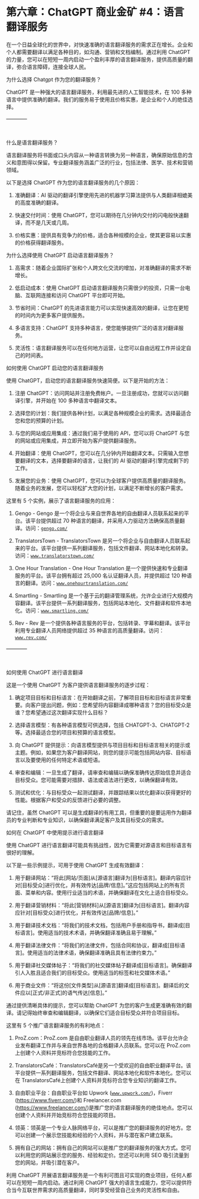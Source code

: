 



# 第六章：ChatGPT 商业金矿 #4：语言翻译服务



在一个日益全球化的世界中，对快速准确的语言翻译服务的需求正在增长。企业和个人都需要翻译以满足各种目的，如沟通、营销和文档编制。通过利用 ChatGPT 的力量，您可以在短短一周内启动一个盈利丰厚的语言翻译服务，提供高质量的翻译，弥合语言障碍，连接全球人民。

为什么选择 Chatgpt 作为您的翻译服务？

ChatGPT 是一种强大的语言翻译服务，利用最先进的人工智能技术，在 100 多种语言中提供准确的翻译。我们的服务易于使用且价格实惠，是企业和个人的绝佳选择。

––––––––

![图片](img/scene_break.png)

什么是语言翻译服务？

语言翻译服务将书面或口头内容从一种语言转换为另一种语言，确保原始信息的含义和意图得以保留。专业翻译服务涵盖广泛的行业，包括法律、医学、技术和营销领域。

以下是选择 ChatGPT 作为您的语言翻译服务的几个原因：

1.  准确翻译：AI 驱动的翻译引擎使用先进的机器学习算法提供与人类翻译相媲美的高度准确的翻译。

1.  快速交付时间：使用 ChatGPT，您可以期待在几分钟内交付的闪电般快速翻译，而不是几天或几周。

1.  价格实惠：提供具有竞争力的价格，适合各种规模的企业，使其更容易以实惠的价格获得翻译服务。

为什么选择使用 ChatGPT 启动语言翻译服务？

1.  高需求：随着企业国际扩张和个人跨文化交流的增加，对准确翻译的需求不断增长。

1.  低启动成本：使用 ChatGPT 启动语言翻译服务只需很少的投资，只需一台电脑、互联网连接和访问 ChatGPT 平台即可开始。

1.  节省时间：ChatGPT 的先进语言能力可以实现快速高效的翻译，让您在更短的时间内为更多客户提供服务。

1.  多语言支持：ChatGPT 支持多种语言，使您能够提供广泛的语言对翻译服务。

1.  灵活性：语言翻译服务可以在任何地方运营，让您可以自由远程工作并设定自己的时间表。

如何使用 ChatGPT 启动您的语言翻译服务

使用 ChatGPT，启动您的语言翻译服务快速简便。以下是开始的方法：

1.  注册 ChatGPT：访问网站并注册免费帐户。一旦注册成功，您就可以访问翻译引擎，并开始在 100 多种语言中翻译文本。

1.  选择您的计划：我们提供各种计划，以满足各种规模企业的需求。选择最适合您和您的预算的计划。

1.  与您的网站或应用集成：通过我们易于使用的 API，您可以将 ChatGPT 与您的网站或应用集成，并立即开始为客户提供翻译服务。

1.  开始翻译：使用 ChatGPT，您可以在几分钟内开始翻译文本。只需输入您想要翻译的文本，选择要翻译的语言，让我们的 AI 驱动的翻译引擎完成剩下的工作。

1.  发展您的业务：使用 ChatGPT，您可以为全球客户提供高质量的翻译服务。随着业务的发展，您可以轻松扩大您的计划，以满足不断增长的客户需求。

这里有 5 个实例，展示了语言翻译服务的应用：

1.  Gengo - Gengo 是一个将企业与来自世界各地的自由翻译人员联系起来的平台。该平台提供超过 70 种语言的翻译，并采用人力驱动方法确保高质量翻译。访问：[`gengo.com/`](https://gengo.com/)

1.  TranslatorsTown - TranslatorsTown 是另一个将企业与自由翻译人员联系起来的平台。该平台提供一系列翻译服务，包括文件翻译、网站本地化和转录。访问：[`www.translatorstown.com/`](https://www.translatorstown.com/)

1.  One Hour Translation - One Hour Translation 是一个提供快速和专业翻译服务的平台。该平台拥有超过 25,000 名认证翻译人员，并提供超过 120 种语言的翻译。访问：[`www.onehourtranslation.com/`](https://www.onehourtranslation.com/)

1.  Smartling - Smartling 是一个基于云的翻译管理系统，允许企业进行大规模内容翻译。该平台提供一系列翻译服务，包括网站本地化、文件翻译和软件本地化。访问：[`www.smartling.com/`](https://www.smartling.com/)

1.  Rev - Rev 是一个提供各种语言服务的平台，包括转录、字幕和翻译。该平台利用专业翻译人员网络提供超过 35 种语言的高质量翻译。访问：[`www.rev.com/`](https://www.rev.com/)

––––––––

![image](img/scene_break.png)

如何使用 ChatGPT 进行语言翻译

这是一个使用 ChatGPT 为客户提供语言翻译服务的逐步过程：

1.  确定项目目标和目标语言：在开始翻译之前，了解项目目标和目标语言非常重要。向客户提出问题，例如：您希望将内容翻译成哪种语言？您的目标受众是谁？您希望通过这次翻译实现什么目标？

1.  选择语言模型：有各种语言模型可供选择，包括 CHATGPT-3、CHATGPT-2 等。选择最适合您的项目和预算的语言模型。

1.  向 ChatGPT 提供提示：向语言模型提供与项目目标和目标语言相关的提示或主题。例如，如果您为客户翻译网站，则您的提示可能包括网站内容、目标语言以及要使用的任何特定术语或短语。

1.  审查和编辑：一旦生成了翻译，请审查和编辑以确保准确传达原始信息并适合目标受众。您可能需要对措辞、语法或语法进行更改，以确保翻译有效。

1.  测试和优化：与目标受众一起测试翻译，并跟踪结果以优化翻译以获得更好的性能。根据客户和受众的反馈进行必要的调整。

请记住，虽然 ChatGPT 可以是生成翻译的有用工具，但重要的是要运用作为翻译员的专业判断和专业知识，以确保翻译满足客户及其目标受众的需求。

如何在 ChatGPT 中使用提示进行语言翻译

使用 ChatGPT 进行语言翻译可能具有挑战性，因为它需要对源语言和目标语言有很好的理解。

以下是一些示例提示，可用于使用 ChatGPT 生成有效翻译：

1.  用于翻译网站：“将此[网站/页面]从[源语言]翻译为[目标语言]。翻译内容应针对[目标受众]进行优化，并有效传达[品牌/信息]。”这应包括网站上的所有页面、菜单和内容。使用行业适当的术语，并确保翻译在文化上适合目标受众。

1.  用于翻译营销材料：“将此[营销材料]从[源语言]翻译为[目标语言]。翻译内容应针对[目标受众]进行优化，并有效传达[品牌/信息]。”

1.  用于翻译技术文档：“将我们的技术文档，包括用户手册和指导书，翻译成[目标语言]。使用适当的技术术语，并确保翻译准确且易于理解。”

1.  用于翻译法律文件：“将我们的法律文件，包括合同和协议，翻译成[目标语言]。使用适当的法律术语，确保翻译准确且具有法律约束力。”

1.  用于翻译社交媒体帖子：“将我们的社交媒体帖子翻译成[目标语言]。确保翻译引人入胜且适合我们的目标受众。使用适当的标签和社交媒体术语。”

1.  用于商业文件：“将这份[文件类型]从[源语言]翻译成[目标语言]。翻译后的文件应以[正式/非正式]的语气传达[信息]。”

通过提供清晰具体的提示，您可以帮助 ChatGPT 为您的客户生成更准确有效的翻译。请记得始终审查和编辑翻译，以确保它们适合目标受众并符合项目目标。

这里有 5 个推广语言翻译服务的有利地点：

1.  ProZ.com：ProZ.com 是自由职业翻译人员的领先在线市场。该平台允许企业发布翻译工作并与来自世界各地的合格翻译人员联系。您可以在 ProZ.com 上创建个人资料并竞标符合您技能的工作。

1.  TranslatorsCafé：TranslatorsCafé是另一个受欢迎的自由职业翻译平台。该平台提供一系列翻译服务，包括文件翻译、网站本地化和软件本地化。您可以在 TranslatorsCafé上创建个人资料并竞标符合您专业知识的翻译工作。

1.  自由职业平台：自由职业平台如 Upwork ([`www.upwork.com/`](https://www.upwork.com/))，Fiverr (https://www.fiverr.com/)和 Freelancer.com (https://www.freelancer.com/)是推广您的语言翻译服务的绝佳地点。您可以创建个人资料并开始竞标符合您技能的项目。

1.  领英：领英是一个专业人脉网络平台，可以是推广您的翻译服务的好地方。您可以创建一个展示您技能和经验的个人资料，并与潜在客户建立联系。

1.  拥有自己的网站：拥有自己的网站可以是推广您的翻译服务的强大方式。您可以利用您的网站展示您的服务、经验和定价。您还可以利用 SEO 吸引流量到您的网站，并吸引潜在客户。

利用 ChatGPT 开展语言翻译服务是一个有利可图且可实现的商业项目，任何人都可以在短短一周内启动。通过利用 ChatGPT 强大的语言生成能力，您可以提供符合当今互联世界需求的高质量翻译，同时享受经营自己业务的灵活性和自由。
